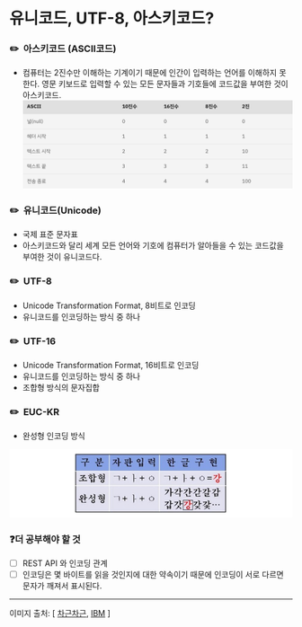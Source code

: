 # 유니코드, UTF-8, 아스키코드?

### ✏️  아스키코드 (ASCII코드)

- 컴퓨터는 2진수만 이해하는 기계이기 때문에 인간이 입력하는 언어를 이해하지 못한다. 영문 키보드로 입력할 수 있는 모든 문자들과 기호들에 코드값을 부여한 것이 아스키코드.
  <img  src="./Images/1.png"/>

### ✏️  **유니코드(Unicode)**

- 국제 표준 문자표
- 아스키코드와 달리 세계 모든 언어와 기호에 컴퓨터가 알아들을 수 있는 코드값을 부여한 것이 유니코드다.

### ✏️  **UTF-8**

- Unicode Transformation Format, 8비트로 인코딩
- 유니코드를 인코딩하는 방식 중 하나

### ✏️  **UTF-16**

- Unicode Transformation Format, 16비트로 인코딩
- 유니코드를 인코딩하는 방식 중 하나
- 조합형 방식의 문자집합

### ✏️  **EUC-KR**

- 완성형 인코딩 방식

<img  src="./Images/2.png"/>

### ❓더 공부해야 할 것

- [ ] REST API 와 인코딩 관계
- [ ] 인코딩은 몇 바이트를 읽을 것인지에 대한 약속이기 때문에 인코딩이 서로 다르면 문자가 깨져서 표시된다.

---

이미지 출처: [ [차근차근](https://dowhathewanna.tistory.com/2), [IBM](https://www.ibm.com/docs/ko/aix/7.1?topic=adapters-ascii-decimal-hexadecimal-octal-binary-conversion-table) ]
